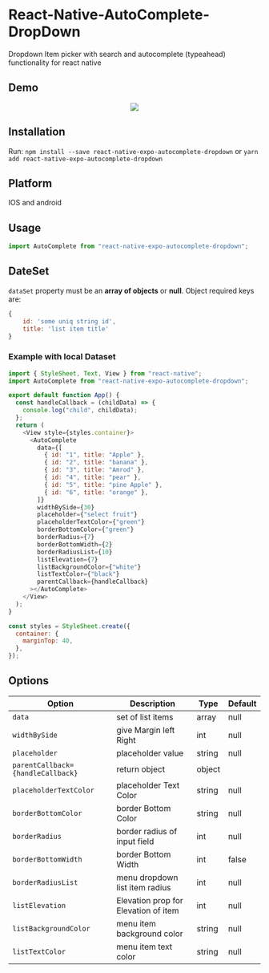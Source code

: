 # React-Native-AutoComplete-DropDown

Dropdown Item picker with search and autocomplete (typeahead) functionality for react native

## Demo

<p style="text-align: center;" align="center">
    <img src="https://ibb.co/rZGrFW9"/>
</p>

## Installation

Run: `npm install --save react-native-expo-autocomplete-dropdown` or `yarn add react-native-expo-autocomplete-dropdown`

## Platform

IOS and android

## Usage

```js
import AutoComplete from "react-native-expo-autocomplete-dropdown";
```

## DateSet

`dataSet` property must be an **array of objects** or **null**. Object required keys are:

```js
{
    id: 'some uniq string id',
    title: 'list item title'
}
```

### Example with local Dataset

```js
import { StyleSheet, Text, View } from "react-native";
import AutoComplete from "react-native-expo-autocomplete-dropdown";

export default function App() {
  const handleCallback = (childData) => {
    console.log("child", childData);
  };
  return (
    <View style={styles.container}>
      <AutoComplete
        data={[
          { id: "1", title: "Apple" },
          { id: "2", title: "banana" },
          { id: "3", title: "Amrod" },
          { id: "4", title: "pear" },
          { id: "5", title: "pine Apple" },
          { id: "6", title: "orange" },
        ]}
        widthBySide={30}
        placeholder={"select fruit"}
        placeholderTextColor={"green"}
        borderBottomColor={"green"}
        borderRadius={7}
        borderBottomWidth={2}
        borderRadiusList={10}
        listElevation={7}
        listBackgroundColor={"white"}
        listTextColor={"black"}
        parentCallback={handleCallback}
      ></AutoComplete>
    </View>
  );
}

const styles = StyleSheet.create({
  container: {
    marginTop: 40,
  },
});
```

## Options

| **Option**                        | **Description**                      | **Type** | **Default** |
| --------------------------------- | ------------------------------------ | -------- | ----------- |
| `data`                            | set of list items                    | array    | null        |
| `widthBySide`                     | give Margin left Right               | int      | null        |
| `placeholder`                     | placeholder value                    | string   | null        |
| `parentCallback={handleCallback}` | return object                        | object   |             |
| `placeholderTextColor`            | placeholder Text Color               | string   | null        |
| `borderBottomColor`               | border Bottom Color                  | string   | null        |
| `borderRadius`                    | border radius of input field         | int      | null        |
| `borderBottomWidth`               | border Bottom Width                  | int      | false       |
| `borderRadiusList`                | menu dropdown list item radius       | int      | null        |
| `listElevation`                   | Elevation prop for Elevation of item | int      | null        |
| `listBackgroundColor`             | menu item background color           | string   | null        |
| `listTextColor`                   | menu item text color                 | string   | null        |
